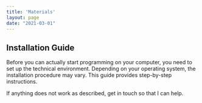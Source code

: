 ```yaml
---
title: 'Materials'
layout: page
date: "2021-03-01"
---
```




## Installation Guide

Before you can actually start programming on your computer, you need to set up the technical environment. Depending on your operating system, the installation procedure may vary. This guide provides step-by-step instructions. 

If anything does not work as described, get in touch so that I can help.

[<i class="fas fa-file-pdf"></i>](https://aflueckiger.github.io/KED2021/materials/installation_guide.pdf)
[<i class="fab fa-github"></i>](https://github.com/aflueckiger/KED2021/tree/master/materials/installation_guide.md)

